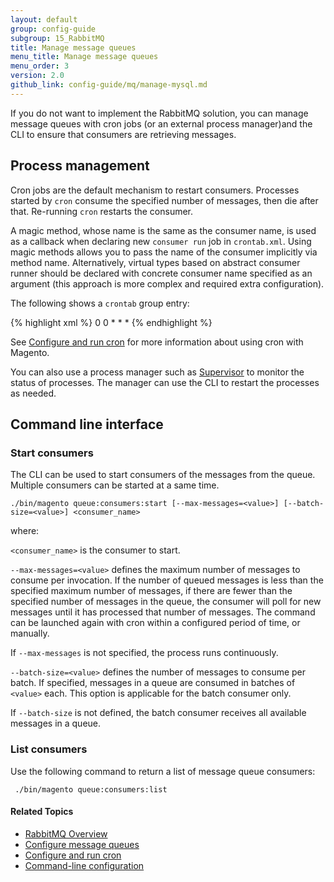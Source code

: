 ```yaml
---
layout: default
group: config-guide
subgroup: 15_RabbitMQ
title: Manage message queues
menu_title: Manage message queues
menu_order: 3
version: 2.0
github_link: config-guide/mq/manage-mysql.md
---
```



If you do not want to implement the RabbitMQ solution, you can manage message queues with cron jobs (or an external process manager)and the CLI to ensure that consumers are retrieving messages.

<h2>Process management</h2>

Cron jobs are the default mechanism to restart consumers. Processes started by `cron` consume the specified number of messages, then die after that. Re-running `cron` restarts the consumer.

A magic method, whose name is the same as the consumer name, is used as a callback when declaring new `consumer run` job in `crontab.xml`. Using magic methods allows you to pass the name of the consumer implicitly via method name. Alternatively, virtual types based on abstract consumer runner should be declared with concrete consumer name specified as an argument (this approach is more complex and required extra configuration).

The following shows a `crontab` group entry:

{% highlight xml %}
<group id="default">
    <job name="consumerCustomerCreatedListener" instance="Magento\MessageQueue\Model\ConsumerRunner" method="customerCreatedListener">
        <schedule>0 0 * * *</schedule>
    </job>
</group>
{% endhighlight %}

See <a href="{{page.baseurl}}config-guide/cli/config-cli-subcommands-cron.html">Configure and run cron</a> for more information about using cron with Magento.

You can also use a process manager such as <a href="http://supervisord.org/index.html">Supervisor</a> to monitor the status of processes. The manager can use the CLI to restart the processes as needed.

<h2>Command line interface</h2>

<h3>Start consumers</h3>

The CLI can be used to start consumers of the messages from the queue. Multiple consumers can be started at a same time.

`./bin/magento queue:consumers:start [--max-messages=<value>] [--batch-size=<value>] <consumer_name>`

where:

`<consumer_name>` is the consumer to start.

`--max-messages=<value>` defines the maximum number of messages to consume per invocation. If the number of queued messages is less than the specified maximum number of messages, if there are fewer than the specified number of messages in the queue, the consumer will poll for new messages until it has processed that number of messages. The command can be launched again with cron within a configured period of time, or manually.

If `--max-messages` is not specified, the process runs continuously.

`--batch-size=<value>` defines the number of messages to consume per batch. If specified, messages in a queue are consumed in batches of `<value>` each. This option is applicable for the batch consumer only.

If `--batch-size` is not defined, the batch consumer receives all available messages in a queue.

<h3>List consumers</h3>
Use the following command to return a list of message queue consumers:

` ./bin/magento queue:consumers:list`

#### Related Topics
*	<a href="{{page.baseurl}}config-guide/mq/rabbitmq-overview.html">RabbitMQ Overview</a>
*	<a href="{{page.baseurl}}config-guide/mq/config-mq.html">Configure message queues</a>
*	<a href="{{page.baseurl}}config-guide/cli/config-cli-subcommands-cron.html">Configure and run cron</a>
*	<a href="{{page.baseurl}}config-guide/cli/config-cli-subcommands.html">Command-line configuration</a>
